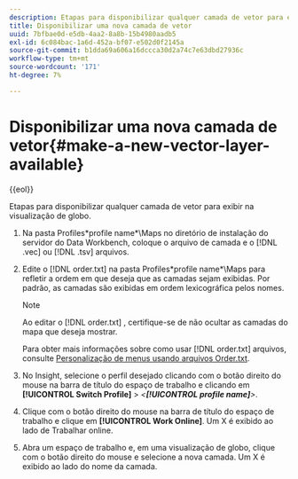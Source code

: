 ```yaml
---
description: Etapas para disponibilizar qualquer camada de vetor para exibir na visualização de globo.
title: Disponibilizar uma nova camada de vetor
uuid: 7bfbae0d-e5db-4aa2-8a8b-15b4980aadb5
exl-id: 6c084bac-1a6d-452a-bf07-e502d0f2145a
source-git-commit: b1dda69a606a16dccca30d2a74c7e63dbd27936c
workflow-type: tm+mt
source-wordcount: '171'
ht-degree: 7%

---
```


# Disponibilizar uma nova camada de vetor{#make-a-new-vector-layer-available}

{{eol}}

Etapas para disponibilizar qualquer camada de vetor para exibir na visualização de globo.

1. Na pasta Profiles\*profile name*\Maps no diretório de instalação do servidor do Data Workbench, coloque o arquivo de camada e o [!DNL .vec] ou [!DNL .tsv] arquivos.
1. Edite o [!DNL order.txt] na pasta Profiles\*profile name*\Maps para refletir a ordem em que deseja que as camadas sejam exibidas. Por padrão, as camadas são exibidas em ordem lexicográfica pelos nomes.

   >[!NOTE]
   >
   >Ao editar o [!DNL order.txt] , certifique-se de não ocultar as camadas do mapa que deseja mostrar.

   Para obter mais informações sobre como usar [!DNL order.txt] arquivos, consulte [Personalização de menus usando arquivos Order.txt](../../../../home/c-get-started/c-intf-anlys-ftrs/c-ctm-menus/t-cstm-menus-ordr-files.md#task-a391800a8dd444deb3e1516d5189f999).

1. No Insight, selecione o perfil desejado clicando com o botão direito do mouse na barra de título do espaço de trabalho e clicando em **[!UICONTROL Switch Profile]** > *&lt;**[!UICONTROL profile name]**>*.
1. Clique com o botão direito do mouse na barra de título do espaço de trabalho e clique em **[!UICONTROL Work Online]**. Um X é exibido ao lado de Trabalhar online.
1. Abra um espaço de trabalho e, em uma visualização de globo, clique com o botão direito do mouse e selecione a nova camada. Um X é exibido ao lado do nome da camada.
